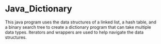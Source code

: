 Java_Dictionary
===============

This java program uses the data structures of a linked list, a hash table, and a binary search tree to create 
a dictionary program that can take multiple data types.  Iterators and wrappers are used to help navigate the
data structures.
